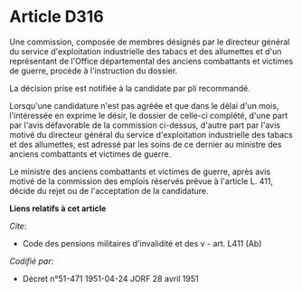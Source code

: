 # Article D316

Une commission, composée de membres désignés par le directeur général du service d'exploitation industrielle des tabacs et
des allumettes et d'un représentant de l'Office départemental des anciens combattants et victimes de guerre, procède à
l'instruction du dossier.

La décision prise est notifiée à la candidate par pli recommandé.

Lorsqu'une candidature n'est pas agréée et que dans le délai d'un mois, l'intéressée en exprime le désir, le dossier de
celle-ci complété, d'une part par l'avis défavorable de la commission ci-dessus, d'autre part par l'avis motivé du directeur
général du service d'exploitation industrielle des tabacs et des allumettes, est adressé par les soins de ce dernier au
ministre des anciens combattants et victimes de guerre.

Le ministre des anciens combattants et victimes de guerre, après avis motivé de la commission des emplois réservés prévue à
l'article L. 411, décide du rejet ou de l'acceptation de la candidature.

**Liens relatifs à cet article**

_Cite_:

  - Code des pensions militaires d'invalidité et des v - art. L411 (Ab)

_Codifié par_:

  - Décret n°51-471 1951-04-24 JORF 28 avril 1951
